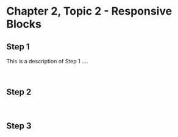 # Chapter 2, Topic 2 - Responsive Blocks

## Step 1 

This is a description of Step 1 ....

&nbsp;  
 
## Step 2

&nbsp;  

## Step 3
